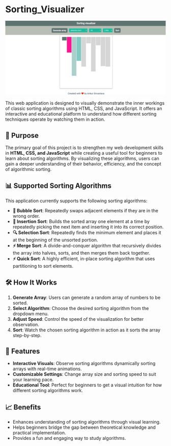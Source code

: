 # Sorting_Visualizer

![Sorting Visualizer](Screenshot%202024-09-28%20112010.png)


This web application is designed to visually demonstrate the inner workings of classic sorting algorithms using HTML, CSS, and JavaScript. It offers an interactive and educational platform to understand how different sorting techniques operate by watching them in action.

## 📌 Purpose

The primary goal of this project is to strengthen my web development skills in **HTML, CSS, and JavaScript** while creating a useful tool for beginners to learn about sorting algorithms. By visualizing these algorithms, users can gain a deeper understanding of their behavior, efficiency, and the concept of algorithmic sorting.

## 📊 Supported Sorting Algorithms

This application currently supports the following sorting algorithms:

- **🔄 Bubble Sort**: Repeatedly swaps adjacent elements if they are in the wrong order.
- **📍 Insertion Sort**: Builds the sorted array one element at a time by repeatedly picking the next item and inserting it into its correct position.
- **🔍 Selection Sort**: Repeatedly finds the minimum element and places it at the beginning of the unsorted portion.
- **⚡ Merge Sort**: A divide-and-conquer algorithm that recursively divides the array into halves, sorts, and then merges them back together.
- **⚡ Quick Sort**: A highly efficient, in-place sorting algorithm that uses partitioning to sort elements.

## 🛠️ How It Works

1. **Generate Array**: Users can generate a random array of numbers to be sorted.
2. **Select Algorithm**: Choose the desired sorting algorithm from the dropdown menu.
3. **Adjust Speed**: Control the speed of the visualization for better observation.
4. **Sort**: Watch the chosen sorting algorithm in action as it sorts the array step-by-step.

## 🌟 Features

- **Interactive Visuals**: Observe sorting algorithms dynamically sorting arrays with real-time animations.
- **Customizable Settings**: Change array size and sorting speed to suit your learning pace.
- **Educational Tool**: Perfect for beginners to get a visual intuition for how different sorting algorithms work.

## 📈 Benefits

- Enhances understanding of sorting algorithms through visual learning.
- Helps beginners bridge the gap between theoretical knowledge and practical implementation.
- Provides a fun and engaging way to study algorithms.

